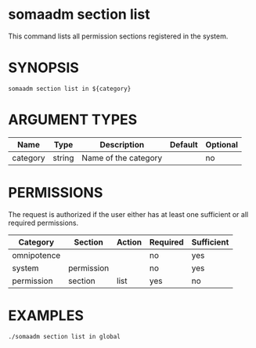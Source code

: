 # somaadm section list

This command lists all permission sections registered in the system.

# SYNOPSIS

```
somaadm section list in ${category}
```

# ARGUMENT TYPES

Name | Type |     Description   | Default | Optional
 --- |  --- | ----------------- | ------- | --------
category | string | Name of the category | | no

# PERMISSIONS

The request is authorized if the user either has at least one
sufficient or all required permissions.

Category | Section | Action | Required | Sufficient
 ------- | ------- | ------ | -------- | ----------
omnipotence | | | no | yes
system | permission | | no | yes
permission | section | list | yes | no

# EXAMPLES

```
./somaadm section list in global
```

